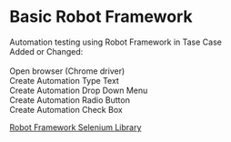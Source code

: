 # Basic Robot Framework
Automation testing using Robot Framework in Tase Case<br>
Added or Changed: <br><br>
Open browser (Chrome driver)<br>
Create Automation Type Text<br>
Create Automation Drop Down Menu <br>
Create Automation Radio Button <br>
Create Automation Check Box 

<a href="https://robotframework.org/SeleniumLibrary/SeleniumLibrary.html">Robot Framework Selenium Library</a>

